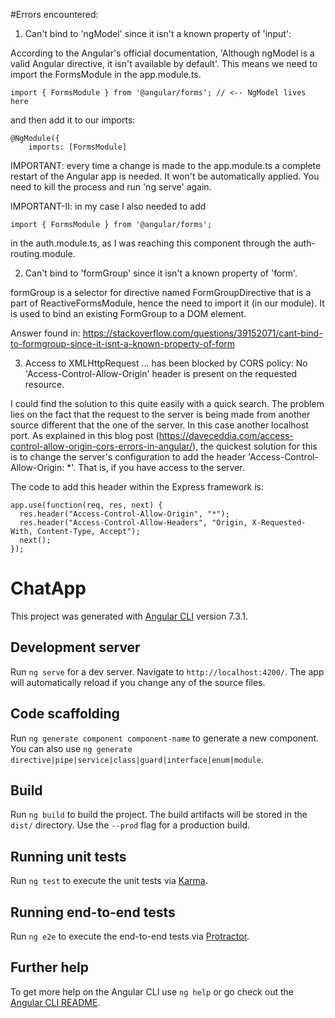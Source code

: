 #Errors encountered:

1. Can't bind to 'ngModel' since it isn't a known property of 'input':

According to the Angular's official documentation, 'Although ngModel is a valid Angular directive, it isn't available by default'. This means we need to import the FormsModule in the app.module.ts.

```
import { FormsModule } from '@angular/forms'; // <-- NgModel lives here
```
and then add it to our imports:

```
@NgModule({
    imports: [FormsModule]
```

IMPORTANT: every time a change is made to the app.module.ts a complete restart of the Angular app is needed. It won't be automatically applied. You need to kill the process and run 'ng serve' again.

IMPORTANT-II: in my case I also needed to add
```
import { FormsModule } from '@angular/forms';
```
in the auth.module.ts, as I was reaching this component through the auth-routing.module.

2. Can't bind to 'formGroup' since it isn't a known property of 'form'.

formGroup is a selector for directive named FormGroupDirective that is a part of ReactiveFormsModule, hence the need to import it (in our module). It is used to bind an existing FormGroup to a DOM element.

Answer found in: https://stackoverflow.com/questions/39152071/cant-bind-to-formgroup-since-it-isnt-a-known-property-of-form

3. Access to XMLHttpRequest ... has been blocked by CORS policy: No 'Access-Control-Allow-Origin' header is present on the requested resource.

I could find the solution to this quite easily with a quick search. The problem lies on the fact that the request to the server is being made from another source different that the one of the server. In this case another localhost port. As explained in this blog post (https://daveceddia.com/access-control-allow-origin-cors-errors-in-angular/), the quickest solution for this is to change the server's configuration to add the header 'Access-Control-Allow-Origin: *'. That is, if you have access to the server.

The code to add this header within the Express framework is:

```
app.use(function(req, res, next) {
  res.header("Access-Control-Allow-Origin", "*");
  res.header("Access-Control-Allow-Headers", "Origin, X-Requested-With, Content-Type, Accept");
  next();
});
```

# ChatApp

This project was generated with [Angular CLI](https://github.com/angular/angular-cli) version 7.3.1.

## Development server

Run `ng serve` for a dev server. Navigate to `http://localhost:4200/`. The app will automatically reload if you change any of the source files.

## Code scaffolding

Run `ng generate component component-name` to generate a new component. You can also use `ng generate directive|pipe|service|class|guard|interface|enum|module`.

## Build

Run `ng build` to build the project. The build artifacts will be stored in the `dist/` directory. Use the `--prod` flag for a production build.

## Running unit tests

Run `ng test` to execute the unit tests via [Karma](https://karma-runner.github.io).

## Running end-to-end tests

Run `ng e2e` to execute the end-to-end tests via [Protractor](http://www.protractortest.org/).

## Further help

To get more help on the Angular CLI use `ng help` or go check out the [Angular CLI README](https://github.com/angular/angular-cli/blob/master/README.md).
